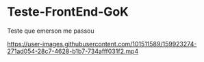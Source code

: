 # Teste-FrontEnd-GoK
 Teste que emerson me passou 
 
 


https://user-images.githubusercontent.com/101511589/159923274-271ad054-28c7-4628-b1b7-734afff031f2.mp4


